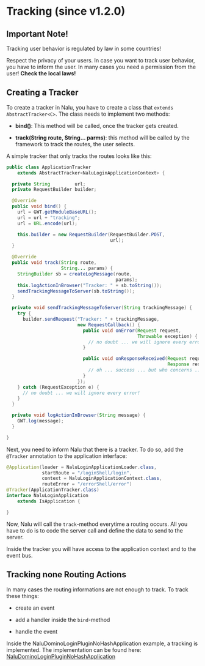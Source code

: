 # Tracking (since v1.2.0)

## Important Note!
Tracking user behavior is regulated by law in some countries!

Respect the privacy of your users. In case you want to track user behavior, you have to inform the user. In many cases you need a permission from the user! **Check the local laws!**

## Creating a Tracker
To create a tracker in Nalu, you have to create a class that `extends AbstractTracker<C>`. The class needs to implement two methods:

* **bind()**: This method will be called, once the tracker gets created.

* **track(String route, String... parms)**: this method will be called by the framework to track the routes, the user selects.

A simple tracker that only tracks the routes looks like this:

```Java
public class ApplicationTracker
    extends AbstractTracker<NaluLoginApplicationContext> {

  private String         url;
  private RequestBuilder builder;

  @Override
  public void bind() {
    url = GWT.getModuleBaseURL();
    url = url + "tracking";
    url = URL.encode(url);

    this.builder = new RequestBuilder(RequestBuilder.POST,
                                      url);
  }

  @Override
  public void track(String route,
                    String... params) {
    StringBuilder sb = createLogMessage(route,
                                        params);
    this.logActionInBrowser("Tracker: " + sb.toString());
    sendTrackingMessageToServer(sb.toString());
  }

  private void sendTrackingMessageToServer(String trackingMessage) {
    try {
      builder.sendRequest("Tracker: " + trackingMessage,
                          new RequestCallback() {
                            public void onError(Request request,
                                                Throwable exception) {
                              // no doubt ... we will ignore every error!
                            }

                            public void onResponseReceived(Request request,
                                                           Response response) {
                              // oh ... success ... but who concerns ... :-)
                            }
                          });
    } catch (RequestException e) {
      // no doubt ... we will ignore every error!
    }
  }

  private void logActionInBrowser(String message) {
    GWT.log(message);
  }

}
```

Next, you need to inform Nalu that there is a tracker. To do so, add the `@Tracker` annotation to the application interface:

```Java
@Application(loader = NaluLoginApplicationLoader.class,
             startRoute = "/loginShell/login",
             context = NaluLoginApplicationContext.class,
             routeError = "/errorShell/error")
@Tracker(ApplicationTracker.class)
interface NaluLoginApplication
    extends IsApplication {

}
```

Now, Nalu will call the `track`-method everytime a routing occurs. All you have to do is to code the server call and define the data to send to the server.

Inside the tracker you will have access to the application context and to the event bus.

## Tracking none Routing Actions
In many cases the routing informations are not enough to track. To track these things:

* create an event

* add a handler inside the `bind`-method

* handle the event

Inside the NaluDominoLoginPluginNoHashApplication example, a tracking is implemented. The implementation can be found here: [NaluDominoLoginPluginNoHashApplication](https://github.com/NaluKit/nalu-examples/tree/master/NaluDominoLoginPluginNoHashApplication)
